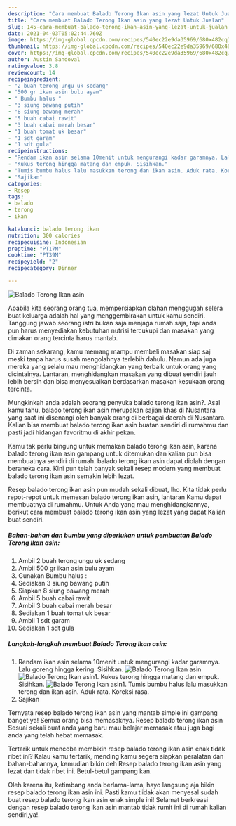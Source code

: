 ```yaml
---
description: "Cara membuat Balado Terong Ikan asin yang lezat Untuk Jualan"
title: "Cara membuat Balado Terong Ikan asin yang lezat Untuk Jualan"
slug: 145-cara-membuat-balado-terong-ikan-asin-yang-lezat-untuk-jualan
date: 2021-04-03T05:02:44.760Z
image: https://img-global.cpcdn.com/recipes/540ec22e9da35969/680x482cq70/balado-terong-ikan-asin-foto-resep-utama.jpg
thumbnail: https://img-global.cpcdn.com/recipes/540ec22e9da35969/680x482cq70/balado-terong-ikan-asin-foto-resep-utama.jpg
cover: https://img-global.cpcdn.com/recipes/540ec22e9da35969/680x482cq70/balado-terong-ikan-asin-foto-resep-utama.jpg
author: Austin Sandoval
ratingvalue: 3.8
reviewcount: 14
recipeingredient:
- "2 buah terong ungu uk sedang"
- "500 gr ikan asin bulu ayam"
- " Bumbu halus "
- "3 siung bawang putih"
- "8 siung bawang merah"
- "5 buah cabai rawit"
- "3 buah cabai merah besar"
- "1 buah tomat uk besar"
- "1 sdt garam"
- "1 sdt gula"
recipeinstructions:
- "Rendam ikan asin selama 10menit untuk mengurangi kadar garamnya. Lalu goreng hingga kering. Sisihkan."
- "Kukus terong hingga matang dan empuk. Sisihkan."
- "Tumis bumbu halus lalu masukkan terong dan ikan asin. Aduk rata. Koreksi rasa."
- "Sajikan"
categories:
- Resep
tags:
- balado
- terong
- ikan

katakunci: balado terong ikan 
nutrition: 300 calories
recipecuisine: Indonesian
preptime: "PT17M"
cooktime: "PT39M"
recipeyield: "2"
recipecategory: Dinner

---
```



![Balado Terong Ikan asin](https://img-global.cpcdn.com/recipes/540ec22e9da35969/680x482cq70/balado-terong-ikan-asin-foto-resep-utama.jpg)

Apabila kita seorang orang tua, mempersiapkan olahan menggugah selera buat keluarga adalah hal yang menggembirakan untuk kamu sendiri. Tanggung jawab seorang istri bukan saja menjaga rumah saja, tapi anda pun harus menyediakan kebutuhan nutrisi tercukupi dan masakan yang dimakan orang tercinta harus mantab.

Di zaman  sekarang, kamu memang mampu membeli masakan siap saji meski tanpa harus susah mengolahnya terlebih dahulu. Namun ada juga mereka yang selalu mau menghidangkan yang terbaik untuk orang yang dicintainya. Lantaran, menghidangkan masakan yang dibuat sendiri jauh lebih bersih dan bisa menyesuaikan berdasarkan masakan kesukaan orang tercinta. 



Mungkinkah anda adalah seorang penyuka balado terong ikan asin?. Asal kamu tahu, balado terong ikan asin merupakan sajian khas di Nusantara yang saat ini disenangi oleh banyak orang di berbagai daerah di Nusantara. Kalian bisa membuat balado terong ikan asin buatan sendiri di rumahmu dan pasti jadi hidangan favoritmu di akhir pekan.

Kamu tak perlu bingung untuk memakan balado terong ikan asin, karena balado terong ikan asin gampang untuk ditemukan dan kalian pun bisa membuatnya sendiri di rumah. balado terong ikan asin dapat diolah dengan beraneka cara. Kini pun telah banyak sekali resep modern yang membuat balado terong ikan asin semakin lebih lezat.

Resep balado terong ikan asin pun mudah sekali dibuat, lho. Kita tidak perlu repot-repot untuk memesan balado terong ikan asin, lantaran Kamu dapat membuatnya di rumahmu. Untuk Anda yang mau menghidangkannya, berikut cara membuat balado terong ikan asin yang lezat yang dapat Kalian buat sendiri.

<!--inarticleads1-->

##### Bahan-bahan dan bumbu yang diperlukan untuk pembuatan Balado Terong Ikan asin:

1. Ambil 2 buah terong ungu uk sedang
1. Ambil 500 gr ikan asin bulu ayam
1. Gunakan  Bumbu halus :
1. Sediakan 3 siung bawang putih
1. Siapkan 8 siung bawang merah
1. Ambil 5 buah cabai rawit
1. Ambil 3 buah cabai merah besar
1. Sediakan 1 buah tomat uk besar
1. Ambil 1 sdt garam
1. Sediakan 1 sdt gula




<!--inarticleads2-->

##### Langkah-langkah membuat Balado Terong Ikan asin:

1. Rendam ikan asin selama 10menit untuk mengurangi kadar garamnya. Lalu goreng hingga kering. Sisihkan.
<img src="https://img-global.cpcdn.com/steps/89e758a0e77ee4f4/160x128cq70/balado-terong-ikan-asin-langkah-memasak-1-foto.jpg" alt="Balado Terong Ikan asin"><img src="https://img-global.cpcdn.com/steps/503cb1b4e1230d15/160x128cq70/balado-terong-ikan-asin-langkah-memasak-1-foto.jpg" alt="Balado Terong Ikan asin">1. Kukus terong hingga matang dan empuk. Sisihkan.
<img src="https://img-global.cpcdn.com/steps/1489f878b59b80e6/160x128cq70/balado-terong-ikan-asin-langkah-memasak-2-foto.jpg" alt="Balado Terong Ikan asin">1. Tumis bumbu halus lalu masukkan terong dan ikan asin. Aduk rata. Koreksi rasa.
1. Sajikan




Ternyata resep balado terong ikan asin yang mantab simple ini gampang banget ya! Semua orang bisa memasaknya. Resep balado terong ikan asin Sesuai sekali buat anda yang baru mau belajar memasak atau juga bagi anda yang telah hebat memasak.

Tertarik untuk mencoba membikin resep balado terong ikan asin enak tidak ribet ini? Kalau kamu tertarik, mending kamu segera siapkan peralatan dan bahan-bahannya, kemudian bikin deh Resep balado terong ikan asin yang lezat dan tidak ribet ini. Betul-betul gampang kan. 

Oleh karena itu, ketimbang anda berlama-lama, hayo langsung aja bikin resep balado terong ikan asin ini. Pasti kamu tiidak akan menyesal sudah buat resep balado terong ikan asin enak simple ini! Selamat berkreasi dengan resep balado terong ikan asin mantab tidak rumit ini di rumah kalian sendiri,ya!.

